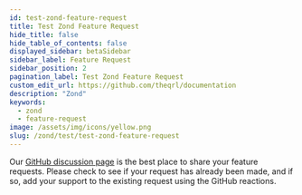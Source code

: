 ```yaml
---
id: test-zond-feature-request
title: Test Zond Feature Request
hide_title: false
hide_table_of_contents: false
displayed_sidebar: betaSidebar
sidebar_label: Feature Request
sidebar_position: 2
pagination_label: Test Zond Feature Request
custom_edit_url: https://github.com/theqrl/documentation
description: "Zond"
keywords:
  - zond
  - feature-request
image: /assets/img/icons/yellow.png
slug: /zond/test/test-zond-feature-request
---
```


Our [GitHub discussion page](https://github.com/theQRL/go-zond/discussions) is the best place to share your feature requests.  Please check to see if your request has already been made, and if so, add your support to the existing request using the GitHub reactions.
